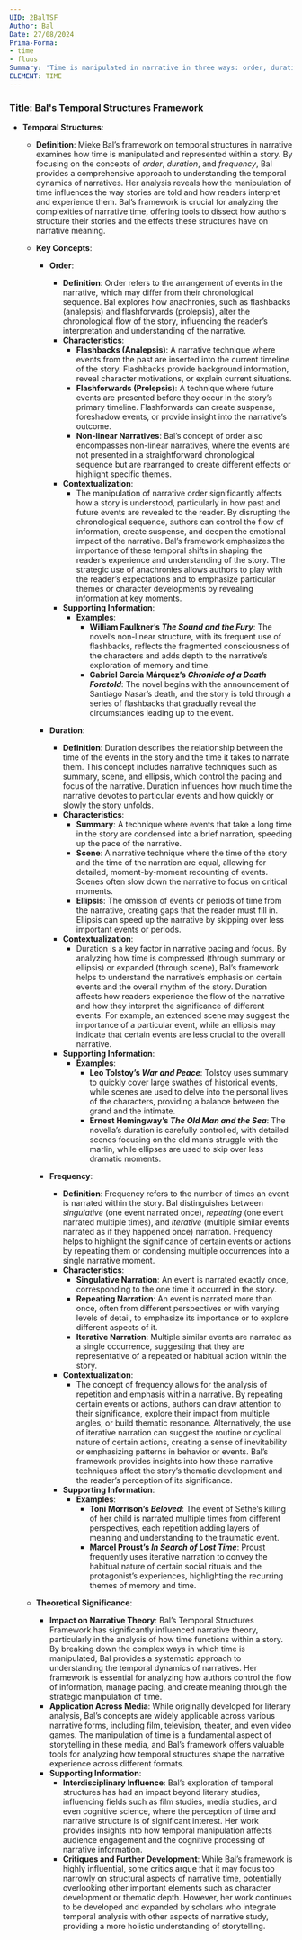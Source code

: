 ```yaml
---
UID: 2BalTSF
Author: Bal
Date: 27/08/2024
Prima-Forma:
- time
- fluus
Summary: 'Time is manipulated in narrative in three ways: order, duration, and frequency.'
ELEMENT: TIME
---
```

### Title: **Bal's Temporal Structures Framework**

- **Temporal Structures**:
  - **Definition**: Mieke Bal’s framework on temporal structures in narrative examines how time is manipulated and represented within a story. By focusing on the concepts of *order*, *duration*, and *frequency*, Bal provides a comprehensive approach to understanding the temporal dynamics of narratives. Her analysis reveals how the manipulation of time influences the way stories are told and how readers interpret and experience them. Bal’s framework is crucial for analyzing the complexities of narrative time, offering tools to dissect how authors structure their stories and the effects these structures have on narrative meaning.

  - **Key Concepts**:

    - **Order**:
      - **Definition**: Order refers to the arrangement of events in the narrative, which may differ from their chronological sequence. Bal explores how anachronies, such as flashbacks (analepsis) and flashforwards (prolepsis), alter the chronological flow of the story, influencing the reader’s interpretation and understanding of the narrative.
      - **Characteristics**:
        - **Flashbacks (Analepsis)**: A narrative technique where events from the past are inserted into the current timeline of the story. Flashbacks provide background information, reveal character motivations, or explain current situations.
        - **Flashforwards (Prolepsis)**: A technique where future events are presented before they occur in the story’s primary timeline. Flashforwards can create suspense, foreshadow events, or provide insight into the narrative’s outcome.
        - **Non-linear Narratives**: Bal’s concept of order also encompasses non-linear narratives, where the events are not presented in a straightforward chronological sequence but are rearranged to create different effects or highlight specific themes.
      - **Contextualization**:
        - The manipulation of narrative order significantly affects how a story is understood, particularly in how past and future events are revealed to the reader. By disrupting the chronological sequence, authors can control the flow of information, create suspense, and deepen the emotional impact of the narrative. Bal’s framework emphasizes the importance of these temporal shifts in shaping the reader’s experience and understanding of the story. The strategic use of anachronies allows authors to play with the reader’s expectations and to emphasize particular themes or character developments by revealing information at key moments.
      - **Supporting Information**:
        - **Examples**:
          - **William Faulkner’s *The Sound and the Fury***: The novel’s non-linear structure, with its frequent use of flashbacks, reflects the fragmented consciousness of the characters and adds depth to the narrative’s exploration of memory and time.
          - **Gabriel García Márquez’s *Chronicle of a Death Foretold***: The novel begins with the announcement of Santiago Nasar’s death, and the story is told through a series of flashbacks that gradually reveal the circumstances leading up to the event.

    - **Duration**:
      - **Definition**: Duration describes the relationship between the time of the events in the story and the time it takes to narrate them. This concept includes narrative techniques such as summary, scene, and ellipsis, which control the pacing and focus of the narrative. Duration influences how much time the narrative devotes to particular events and how quickly or slowly the story unfolds.
      - **Characteristics**:
        - **Summary**: A technique where events that take a long time in the story are condensed into a brief narration, speeding up the pace of the narrative.
        - **Scene**: A narrative technique where the time of the story and the time of the narration are equal, allowing for detailed, moment-by-moment recounting of events. Scenes often slow down the narrative to focus on critical moments.
        - **Ellipsis**: The omission of events or periods of time from the narrative, creating gaps that the reader must fill in. Ellipsis can speed up the narrative by skipping over less important events or periods.
      - **Contextualization**:
        - Duration is a key factor in narrative pacing and focus. By analyzing how time is compressed (through summary or ellipsis) or expanded (through scene), Bal’s framework helps to understand the narrative’s emphasis on certain events and the overall rhythm of the story. Duration affects how readers experience the flow of the narrative and how they interpret the significance of different events. For example, an extended scene may suggest the importance of a particular event, while an ellipsis may indicate that certain events are less crucial to the overall narrative.
      - **Supporting Information**:
        - **Examples**:
          - **Leo Tolstoy’s *War and Peace***: Tolstoy uses summary to quickly cover large swathes of historical events, while scenes are used to delve into the personal lives of the characters, providing a balance between the grand and the intimate.
          - **Ernest Hemingway’s *The Old Man and the Sea***: The novella’s duration is carefully controlled, with detailed scenes focusing on the old man’s struggle with the marlin, while ellipses are used to skip over less dramatic moments.

    - **Frequency**:
      - **Definition**: Frequency refers to the number of times an event is narrated within the story. Bal distinguishes between *singulative* (one event narrated once), *repeating* (one event narrated multiple times), and *iterative* (multiple similar events narrated as if they happened once) narration. Frequency helps to highlight the significance of certain events or actions by repeating them or condensing multiple occurrences into a single narrative moment.
      - **Characteristics**:
        - **Singulative Narration**: An event is narrated exactly once, corresponding to the one time it occurred in the story.
        - **Repeating Narration**: An event is narrated more than once, often from different perspectives or with varying levels of detail, to emphasize its importance or to explore different aspects of it.
        - **Iterative Narration**: Multiple similar events are narrated as a single occurrence, suggesting that they are representative of a repeated or habitual action within the story.
      - **Contextualization**:
        - The concept of frequency allows for the analysis of repetition and emphasis within a narrative. By repeating certain events or actions, authors can draw attention to their significance, explore their impact from multiple angles, or build thematic resonance. Alternatively, the use of iterative narration can suggest the routine or cyclical nature of certain actions, creating a sense of inevitability or emphasizing patterns in behavior or events. Bal’s framework provides insights into how these narrative techniques affect the story’s thematic development and the reader’s perception of its significance.
      - **Supporting Information**:
        - **Examples**:
          - **Toni Morrison’s *Beloved***: The event of Sethe’s killing of her child is narrated multiple times from different perspectives, each repetition adding layers of meaning and understanding to the traumatic event.
          - **Marcel Proust’s *In Search of Lost Time***: Proust frequently uses iterative narration to convey the habitual nature of certain social rituals and the protagonist’s experiences, highlighting the recurring themes of memory and time.

  - **Theoretical Significance**:
    - **Impact on Narrative Theory**: Bal’s Temporal Structures Framework has significantly influenced narrative theory, particularly in the analysis of how time functions within a story. By breaking down the complex ways in which time is manipulated, Bal provides a systematic approach to understanding the temporal dynamics of narratives. Her framework is essential for analyzing how authors control the flow of information, manage pacing, and create meaning through the strategic manipulation of time.
    - **Application Across Media**: While originally developed for literary analysis, Bal’s concepts are widely applicable across various narrative forms, including film, television, theater, and even video games. The manipulation of time is a fundamental aspect of storytelling in these media, and Bal’s framework offers valuable tools for analyzing how temporal structures shape the narrative experience across different formats.
    - **Supporting Information**:
      - **Interdisciplinary Influence**: Bal’s exploration of temporal structures has had an impact beyond literary studies, influencing fields such as film studies, media studies, and even cognitive science, where the perception of time and narrative structure is of significant interest. Her work provides insights into how temporal manipulation affects audience engagement and the cognitive processing of narrative information.
      - **Critiques and Further Development**: While Bal’s framework is highly influential, some critics argue that it may focus too narrowly on structural aspects of narrative time, potentially overlooking other important elements such as character development or thematic depth. However, her work continues to be developed and expanded by scholars who integrate temporal analysis with other aspects of narrative study, providing a more holistic understanding of storytelling.